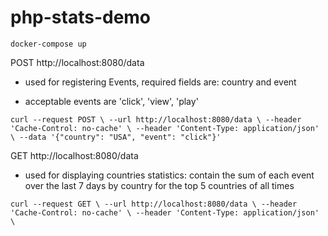 # php-stats-demo

`docker-compose up`

POST http://localhost:8080/data

- used for registering Events, required fields are: country and event

- acceptable events are 'click', 'view', 'play'

`curl --request POST \
  --url http://localhost:8080/data \
  --header 'Cache-Control: no-cache' \
  --header 'Content-Type: application/json' \
  --data '{"country": "USA", "event": "click"}'`

GET http://localhost:8080/data

- used for displaying countries statistics: contain the sum of each event
over the last 7 days by country for the top 5 countries of all times

`curl --request GET \
  --url http://localhost:8080/data \
  --header 'Cache-Control: no-cache' \
  --header 'Content-Type: application/json' \`
